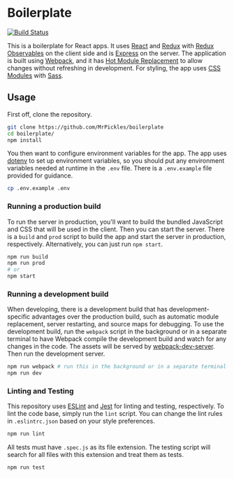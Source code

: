 # Boilerplate

[![Build Status][travis_svg]][travis_url]

This is a boilerplate for React apps. It uses [React][react] and [Redux][redux]
with [Redux Observables][observable] on the client side and is
[Express][express] on the server. The application is built using
[Webpack][webpack], and it has [Hot Module Replacement][hmr] to allow changes
without refreshing in development. For styling, the app uses
[CSS Modules][modules] with [Sass][sass].

## Usage

First off, clone the repository.

```bash
git clone https://github.com/MrPickles/boilerplate
cd boilerplate/
npm install
```

You then want to configure environment variables for the app. The app uses
[dotenv][dotenv] to set up environment variables, so you should put any
environment variables needed at runtime in the `.env` file. There is a
`.env.example` file provided for guidance.

```bash
cp .env.example .env
```

### Running a production build

To run the server in production, you'll want to build the bundled JavaScript and
CSS that will be used in the client. Then you can start the server. There is a
`build` and `prod` script to build the app and start the server in production,
respectively. Alternatively, you can just run `npm start`.

```bash
npm run build
npm run prod
# or
npm start
```

### Running a development build

When developing, there is a development build that has development-specific
advantages over the production build, such as automatic module replacement,
server restarting, and source maps for debugging. To use the development build,
run the `webpack` script in the background or in a separate terminal to have
Webpack compile the development build and watch for any changes in the code.
The assets will be served by [webpack-dev-server][webpack-dev-server].
Then run the development server.

```bash
npm run webpack # run this in the background or in a separate terminal
npm run dev
```

### Linting and Testing

This repository uses [ESLint][eslint] and [Jest][jest] for linting and
testing, respectively. To lint the code base, simply run the `lint` script. You
can change the lint rules in `.eslintrc.json` based on your style preferences.

```bash
npm run lint
```

All tests must have `.spec.js` as its file extension. The testing script will
search for all files with this extension and treat them as tests.

```bash
npm run test
```

[travis_svg]: <https://travis-ci.com/MrPickles/boilerplate.svg?token=HL4GfADW1tek1pK4Skh9&branch=master>
[travis_url]: <https://travis-ci.com/MrPickles/boilerplate>
[react]: <https://facebook.github.io/react/>
[redux]: <http://redux.js.org/>
[observable]: <https://redux-observable.js.org/>
[express]: <https://expressjs.com/>
[webpack]: <https://webpack.js.org/>
[hmr]: <https://webpack.github.io/docs/hot-module-replacement.html>
[modules]: <https://github.com/css-modules/css-modules>
[sass]: <http://sass-lang.com/>
[dotenv]: <https://github.com/motdotla/dotenv>
[eslint]: <http://eslint.org/>
[jest]: <https://facebook.github.io/jest/>
[webpack-dev-server]: <https://github.com/webpack/webpack-dev-server>
